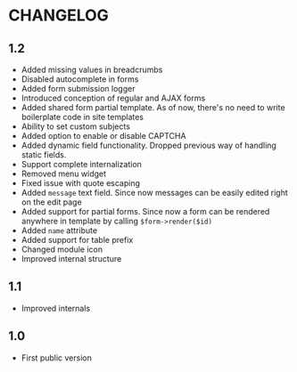 CHANGELOG
=========

1.2
---

 * Added missing values in breadcrumbs
 * Disabled autocomplete in forms
 * Added form submission logger
 * Introduced conception of regular and AJAX forms
 * Added shared form partial template. As of now, there's no need to write boilerplate code in site templates
 * Ability to set custom subjects
 * Added option to enable or disable CAPTCHA
 * Added dynamic field functionality. Dropped previous way of handling static fields.
 * Support complete internalization
 * Removed menu widget
 * Fixed issue with quote escaping
 * Added `message` text field. Since now messages can be easily edited right on the edit page
 * Added support for partial forms. Since now a form can be rendered anywhere in template by calling `$form->render($id)`
 * Added `name` attribute
 * Added support for table prefix
 * Changed module icon
 * Improved internal structure

1.1
---

 * Improved internals

1.0
---

 * First public version